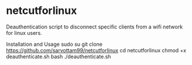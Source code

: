# netcutforlinux
Deauthentication script to disconnect specific clients from a wifi network for linux users.

Installation and Usage 
sudo su 
git clone https://github.com/sarvottam99/netcutforlinux 
cd netcutforlinux 
chmod +x deauthenticate.sh 
bash ./deauthenticate.sh

